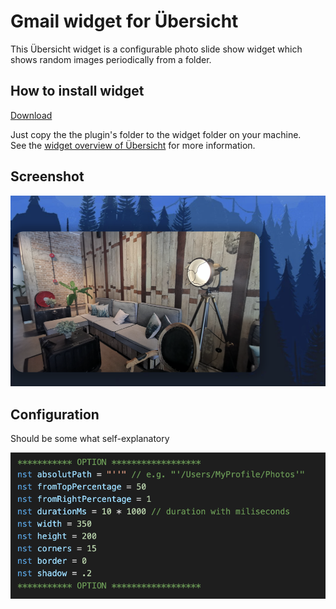# Gmail widget for Übersicht

This Übersicht widget is a configurable photo slide show widget which shows random images periodically from a folder.

## How to install widget
[Download](https://github.com/david201601/photo-slideshow-ubersicht-widget/releases/tag/v0.1-beta)

Just copy the the plugin's folder to the widget folder on your machine.  
See the [widget overview of Übersicht](http://tracesof.net/uebersicht-widgets/) for more information.

## Screenshot
![Screenshot](/Screenshot_1.png)

## Configuration

Should be some what self-explanatory 

![Options](/Screenshot_options.png)
